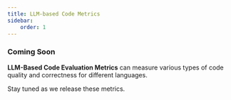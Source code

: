 ```yaml
---
title: LLM-based Code Metrics
sidebar:
    order: 1
---
```


### Coming Soon

**LLM-Based Code Evaluation Metrics** can measure various types of code quality and correctness for different languages.

Stay tuned as we release these metrics.